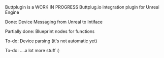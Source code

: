 Buttplugin is a WORK IN PROGRESS Buttplug.io integration plugin for Unreal Engine

Done: Device Messaging from Unreal to Intiface

Partially done: Blueprint nodes for functions

To-do: Device parsing (it's not automatic yet)

To-do: ....a lot more stuff :)
